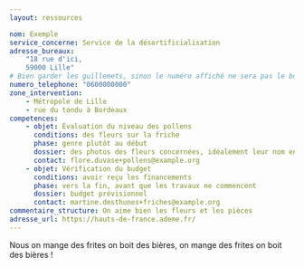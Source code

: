 ```yaml
---
layout: ressources

nom: Exemple
service_concerne: Service de la désartificialisation
adresse_bureaux: 
    "18 rue d'ici, 
    59000 Lille"
# Bien garder les guillemets, sinon le numéro affiché ne sera pas le bon
numero_telephone: "0600000000" 
zone_intervention: 
    - Métropole de Lille 
    - rue du tondu à Bordeaux
competences:
    - objet: Évaluation du niveau des pollens
      conditions: des fleurs sur la friche
      phase: genre plutôt au début
      dossier: des photos des fleurs concernées, idéalement leur nom en latin et l'ordre de grandeur de quantité en puissance de 10
      contact: flore.duvase+pollens@example.org
    - objet: Vérification du budget
      conditions: avoir reçu les financements
      phase: vers la fin, avant que les travaux ne commencent
      dossier: budget prévisionnel
      contact: martine.desthunes+friches@example.org
commentaire_structure: On aime bien les fleurs et les pièces
adresse_url: https://hauts-de-france.ademe.fr/
---
```


Nous on mange des frites on boit des bières, 
on mange des frites on boit des bières !
